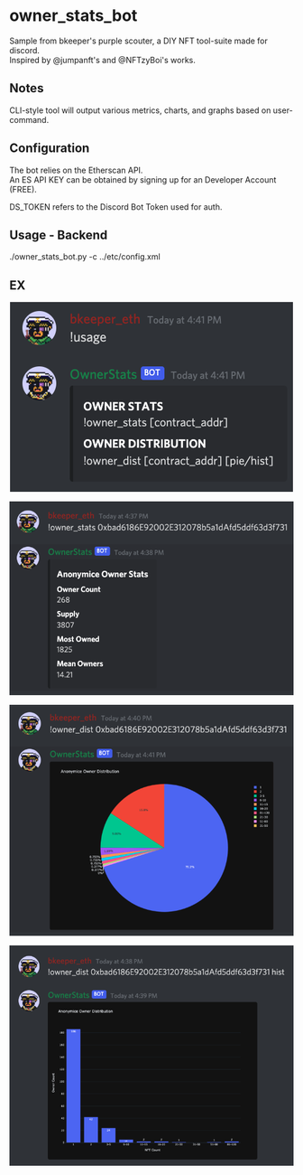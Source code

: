 # owner_stats_bot

Sample from bkeeper's purple scouter, a DIY NFT tool-suite made for discord.<br>
Inspired by @jumpanft's and @NFTzyBoi's works.

## Notes

CLI-style tool will output various metrics, charts, and graphs based on user-command.<br>


## Configuration

The bot relies on the Etherscan API.<br>
An ES API KEY can be obtained by signing up for an Developer Account (FREE).<br>

DS_TOKEN refers to the Discord Bot Token used for auth.<br>

## Usage - Backend
./owner_stats_bot.py -c ../etc/config.xml

## EX
<p align="center" width="50%">
  <img src="work/owner_stats_usage.png">
</p>

<p align="center" width="50%">
  <img src="work/owner_stats_test.png">
</p>

<p align="center" width="50%">
  <img src="work/owner_stats_dist_p.png">
</p>

<p align="center" width="50%">
  <img src="work/owner_stats_dist_h.png">
</p>

